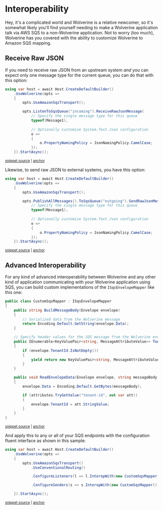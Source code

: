 # Interoperability

Hey, it's a complicated world and Wolverine is a relative newcomer, so it's somewhat likely you'll find yourself needing to make a Wolverine application talk via AWS SQS to
a non-Wolverine application. Not to worry (too much), Wolverine has you covered with the ability to customize Wolverine to Amazon SQS mapping.

## Receive Raw JSON

If you need to receive raw JSON from an upstream system *and* you can expect only one message type for the current
queue, you can do that with this option:

<!-- snippet: sample_receive_raw_json_in_sqs -->
<a id='snippet-sample_receive_raw_json_in_sqs'></a>
```cs
using var host = await Host.CreateDefaultBuilder()
    .UseWolverine(opts =>
    {
        opts.UseAmazonSqsTransport();

        opts.ListenToSqsQueue("incoming").ReceiveRawJsonMessage(
            // Specify the single message type for this queue
            typeof(Message1), 
            
            // Optionally customize System.Text.Json configuration
            o =>
            {
                o.PropertyNamingPolicy = JsonNamingPolicy.CamelCase;
            });
    }).StartAsync();
```
<sup><a href='https://github.com/JasperFx/wolverine/blob/main/src/Transports/AWS/Wolverine.AmazonSqs.Tests/Samples/Bootstrapping.cs#L206-L224' title='Snippet source file'>snippet source</a> | <a href='#snippet-sample_receive_raw_json_in_sqs' title='Start of snippet'>anchor</a></sup>
<!-- endSnippet -->

Likewise, to send raw JSON to external systems, you have this option:

<!-- snippet: sample_publish_raw_json_in_sqs -->
<a id='snippet-sample_publish_raw_json_in_sqs'></a>
```cs
using var host = await Host.CreateDefaultBuilder()
    .UseWolverine(opts =>
    {
        opts.UseAmazonSqsTransport();

        opts.PublishAllMessages().ToSqsQueue("outgoing").SendRawJsonMessage(
            // Specify the single message type for this queue
            typeof(Message1), 
            
            // Optionally customize System.Text.Json configuration
            o =>
            {
                o.PropertyNamingPolicy = JsonNamingPolicy.CamelCase;
            });
    }).StartAsync();
```
<sup><a href='https://github.com/JasperFx/wolverine/blob/main/src/Transports/AWS/Wolverine.AmazonSqs.Tests/Samples/Bootstrapping.cs#L229-L247' title='Snippet source file'>snippet source</a> | <a href='#snippet-sample_publish_raw_json_in_sqs' title='Start of snippet'>anchor</a></sup>
<!-- endSnippet -->

## Advanced Interoperability

For any kind of advanced interoperability between Wolverine and any other kind of application communicating with your
Wolverine application using SQS, you can build custom implementations of the `ISqsEnvelopeMapper` like this one:

<!-- snippet: sample_custom_sqs_mapper -->
<a id='snippet-sample_custom_sqs_mapper'></a>
```cs
public class CustomSqsMapper : ISqsEnvelopeMapper
{
    public string BuildMessageBody(Envelope envelope)
    {
        // Serialized data from the Wolverine message
        return Encoding.Default.GetString(envelope.Data);
    }

    // Specify header values for the SQS message from the Wolverine envelope
    public IEnumerable<KeyValuePair<string, MessageAttributeValue>> ToAttributes(Envelope envelope)
    {
        if (envelope.TenantId.IsNotEmpty())
        {
            yield return new KeyValuePair<string, MessageAttributeValue>("tenant-id", new MessageAttributeValue{StringValue = envelope.TenantId});
        }
    }

    public void ReadEnvelopeData(Envelope envelope, string messageBody, IDictionary<string, MessageAttributeValue> attributes)
    {
        envelope.Data = Encoding.Default.GetBytes(messageBody);

        if (attributes.TryGetValue("tenant-id", out var att))
        {
            envelope.TenantId = att.StringValue;
        }
    }
}
```
<sup><a href='https://github.com/JasperFx/wolverine/blob/main/src/Transports/AWS/Wolverine.AmazonSqs.Tests/Samples/Bootstrapping.cs#L271-L301' title='Snippet source file'>snippet source</a> | <a href='#snippet-sample_custom_sqs_mapper' title='Start of snippet'>anchor</a></sup>
<!-- endSnippet -->

And apply this to any or all of your SQS endpoints with the configuration fluent interface as shown in this sample:

<!-- snippet: sample_apply_custom_sqs_mapping -->
<a id='snippet-sample_apply_custom_sqs_mapping'></a>
```cs
using var host = await Host.CreateDefaultBuilder()
    .UseWolverine(opts =>
    {
        opts.UseAmazonSqsTransport()
            .UseConventionalRouting()

            .ConfigureListeners(l => l.InteropWith(new CustomSqsMapper()))

            .ConfigureSenders(s => s.InteropWith(new CustomSqsMapper()));

    }).StartAsync();
```
<sup><a href='https://github.com/JasperFx/wolverine/blob/main/src/Transports/AWS/Wolverine.AmazonSqs.Tests/Samples/Bootstrapping.cs#L253-L267' title='Snippet source file'>snippet source</a> | <a href='#snippet-sample_apply_custom_sqs_mapping' title='Start of snippet'>anchor</a></sup>
<!-- endSnippet -->
